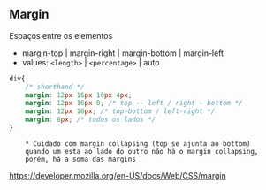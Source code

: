 ## Margin

Espaços entre os elementos

- margin-top | margin-right | margin-bottom | margin-left 
- values: `<length>` | `<percentage>` | auto

```css
div{ 
    /* shorthand */
    margin: 12px 16px 10px 4px;
    margin: 12px 16px 0; /* top -- left / right - bottom */
    margin: 12px 16px; /* top-bottom / left-right */
    margin: 8px; /* todos os lados */
}
```
<!-- por padrão o google chrome define 8px de margin em todos os lados. -->
        * Cuidado com margin collapsing (top se ajunta ao bottom)
        quando um esta ao lado do outro não há o margin collapsing,
        porém, há a soma das margins

https://developer.mozilla.org/en-US/docs/Web/CSS/margin